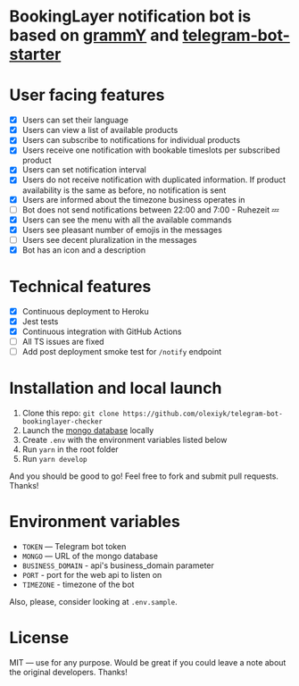 # BookingLayer notification bot is based on [grammY](https://grammy.dev) and [telegram-bot-starter](https://github.com/Borodutch/telegram-bot-starter)

# User facing features

- [x] Users can set their language
- [x] Users can view a list of available products
- [x] Users can subscribe to notifications for individual products
- [x] Users receive one notification with bookable timeslots per subscribed product
- [x] Users can set notification interval
- [x] Users do not receive notification with duplicated information. If product availability is the same as before, no notification is sent
- [x] Users are informed about the timezone business operates in
- [ ] Bot does not send notifications between 22:00 and 7:00 - Ruhezeit 💤
- [x] Users can see the menu with all the available commands
- [x] Users see pleasant number of emojis in the messages
- [ ] Users see decent pluralization in the messages
- [x] Bot has an icon and a description

# Technical features

- [x] Continuous deployment to Heroku
- [x] Jest tests
- [x] Continuous integration with GitHub Actions
- [ ] All TS issues are fixed
- [ ] Add post deployment smoke test for `/notify` endpoint   

# Installation and local launch

1. Clone this repo: `git clone https://github.com/olexiyk/telegram-bot-bookinglayer-checker`
2. Launch the [mongo database](https://www.mongodb.com/) locally
3. Create `.env` with the environment variables listed below
4. Run `yarn` in the root folder
5. Run `yarn develop`

And you should be good to go! Feel free to fork and submit pull requests. Thanks!

# Environment variables

- `TOKEN` — Telegram bot token
- `MONGO` — URL of the mongo database
- `BUSINESS_DOMAIN` - api's business_domain parameter
- `PORT` - port for the web api to listen on
- `TIMEZONE` - timezone of the bot

Also, please, consider looking at `.env.sample`.

# License

MIT — use for any purpose. Would be great if you could leave a note about the original developers. Thanks!
